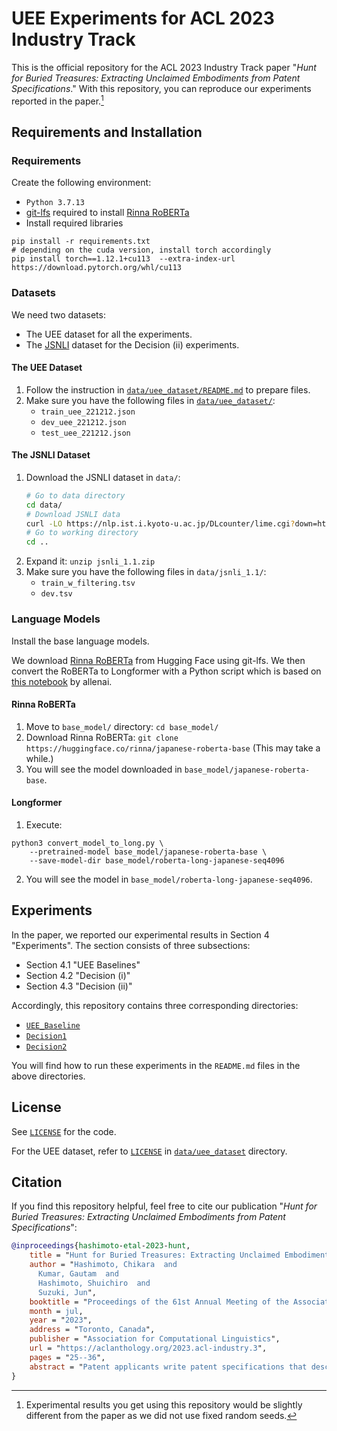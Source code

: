 # UEE Experiments for ACL 2023 Industry Track

This is the official repository for the ACL 2023 Industry Track paper
"*Hunt for Buried Treasures: Extracting Unclaimed Embodiments from Patent Specifications*."
With this repository, you can reproduce our experiments reported in the paper.[^1]

[^1]: Experimental results you get using this repository would be slightly different from the paper as we did not use fixed random seeds.

## Requirements and Installation

### Requirements

Create the following environment:

- `Python 3.7.13`
- [git-lfs](https://github.com/git-lfs/git-lfs) required to install [Rinna RoBERTa](https://huggingface.co/rinna/japanese-roberta-base)
- Install required libraries
```
pip install -r requirements.txt
# depending on the cuda version, install torch accordingly
pip install torch==1.12.1+cu113  --extra-index-url https://download.pytorch.org/whl/cu113
```

### Datasets

We need two datasets:

- The UEE dataset for all the experiments.
- The [JSNLI](https://nlp.ist.i.kyoto-u.ac.jp/?%E6%97%A5%E6%9C%AC%E8%AA%9ESNLI%28JSNLI%29%E3%83%87%E3%83%BC%E3%82%BF%E3%82%BB%E3%83%83%E3%83%88) dataset for the Decision (ii) experiments.

#### The UEE Dataset

1. Follow the instruction in [`data/uee_dataset/README.md`](data/uee_dataset/README.md) to prepare files.
2. Make sure you have the following files in [`data/uee_dataset/`](data/uee_dataset/):
    - `train_uee_221212.json`
    - `dev_uee_221212.json`
    - `test_uee_221212.json`

#### The JSNLI Dataset

1. Download the JSNLI dataset in `data/`:
    ```bash
    # Go to data directory
    cd data/
    # Download JSNLI data
    curl -LO https://nlp.ist.i.kyoto-u.ac.jp/DLcounter/lime.cgi?down=https://nlp.ist.i.kyoto-u.ac.jp/nl-resource/JSNLI/jsnli_1.1.zip&name=JSNLI.zip
    # Go to working directory
    cd ..
    ```
2. Expand it: `unzip jsnli_1.1.zip`
3. Make sure you have the following files in `data/jsnli_1.1/`:
    - `train_w_filtering.tsv`
    - `dev.tsv`

### Language Models

Install the base language models.

We download [Rinna RoBERTa](https://huggingface.co/rinna/japanese-roberta-base) from Hugging Face using git-lfs.
We then convert the RoBERTa to Longformer with a Python script
which is based on [this notebook](https://github.com/allenai/longformer/blob/master/scripts/convert_model_to_long.ipynb) by allenai.

#### Rinna RoBERTa

1. Move to `base_model/` directory: `cd base_model/`
2. Download Rinna RoBERTa: `git clone https://huggingface.co/rinna/japanese-roberta-base` (This may take a while.)
3. You will see the model downloaded in `base_model/japanese-roberta-base`.

#### Longformer

1. Execute:
```python3
python3 convert_model_to_long.py \
	--pretrained-model base_model/japanese-roberta-base \
	--save-model-dir base_model/roberta-long-japanese-seq4096
```
2. You will see the model in `base_model/roberta-long-japanese-seq4096`.

## Experiments

In the paper, we reported our experimental results in Section 4 "Experiments".
The section consists of three subsections:
- Section 4.1 "UEE Baselines"
- Section 4.2 "Decision (i)"
- Section 4.3 "Decision (ii)"

Accordingly, this repository contains three corresponding directories:
- [`UEE_Baseline`](UEE_Baseline)
- [`Decision1`](Decision1)
- [`Decision2`](Decision2)

You will find how to run these experiments in the `README.md` files in the above directories.

## License

See [`LICENSE`](LICENSE) for the code.

For the UEE dataset, refer to [`LICENSE`](data/uee_dataset/LICENSE) in [`data/uee_dataset`](data/uee_dataset) directory.

## Citation

If you find this repository helpful, feel free to cite our publication "*Hunt for Buried Treasures: Extracting Unclaimed Embodiments from Patent Specifications*":

```bibtex 
@inproceedings{hashimoto-etal-2023-hunt,
    title = "Hunt for Buried Treasures: Extracting Unclaimed Embodiments from Patent Specifications",
    author = "Hashimoto, Chikara  and
      Kumar, Gautam  and
      Hashimoto, Shuichiro  and
      Suzuki, Jun",
    booktitle = "Proceedings of the 61st Annual Meeting of the Association for Computational Linguistics (Volume 5: Industry Track)",
    month = jul,
    year = "2023",
    address = "Toronto, Canada",
    publisher = "Association for Computational Linguistics",
    url = "https://aclanthology.org/2023.acl-industry.3",
    pages = "25--36",
    abstract = "Patent applicants write patent specifications that describe embodiments of inventions. Some embodiments are claimed for a patent, while others may be unclaimed due to strategic considerations. Unclaimed embodiments may be extracted by applicants later and claimed in continuing applications to gain advantages over competitors. Despite being essential for corporate intellectual property (IP) strategies, unclaimed embodiment extraction is conducted manually, and little research has been conducted on its automation. This paper presents a novel task of unclaimed embodiment extraction (UEE)and a novel dataset for the task. Our experiments with Transformer-based models demonstrated that the task was challenging as it required conducting natural language inference on patent specifications, which consisted of technical, long, syntactically and semantically involved sentences. We release the dataset and code to foster this new area of research.",
}
```
